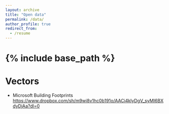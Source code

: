 ```yaml
---
layout: archive
title: "Open data"
permalink: /data/
author_profile: true
redirect_from:
  - /resume
---
```


{% include base_path %}
======

Vectors
======
* Microsoft Building Footprints  https://www.dropbox.com/sh/m9wi8v1hc0b191o/AACi4klyDgV_syMI6BXdyDjAa?dl=0

 

